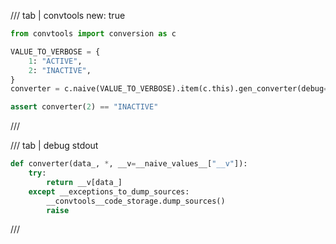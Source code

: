 /// tab | convtools
    new: true

```python
from convtools import conversion as c

VALUE_TO_VERBOSE = {
    1: "ACTIVE",
    2: "INACTIVE",
}
converter = c.naive(VALUE_TO_VERBOSE).item(c.this).gen_converter(debug=True)

assert converter(2) == "INACTIVE"

```
///

/// tab | debug stdout
```python
def converter(data_, *, __v=__naive_values__["__v"]):
    try:
        return __v[data_]
    except __exceptions_to_dump_sources:
        __convtools__code_storage.dump_sources()
        raise


```
///

